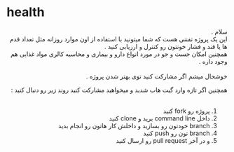 # health

<div dir="rtl">
سلام .<br/>
این یک پروژه تفننی هست که شما میتونید با استفاده از اون موارد روزانه مثل تعداد قدم ها یا قند و فشار خونتون رو کنترل و ارزیابی کنید .<br/>
همچنین امکان جست و جو در مورد انواع دارو و بیماری و محاسبه کالری مواد غذایی هم وجود داره .<br/><br/>
خوشحال میشم اگر مشارکت کنید توی بهتر شدن پروژه .

همچنین اگر تازه وارد گیت هاب شدید و میخواهید مشارکت کنید روند زیر رو دنبال کنید : <br/><br/>
1. پروژه رو fork کنید
2. داخل command line برید  و clone  کنید 
3. branch  خودتون رو بسازید و داخلش کار هاتون رو انجام بدید 
4. branch  تون رو push  کنید
5. و در آخر pull request  رو ارسال کنید


</div>
